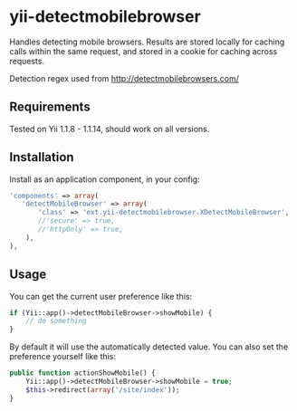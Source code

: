 yii-detectmobilebrowser
=======================

Handles detecting mobile browsers. Results are stored locally for caching calls within the same request, and
stored in a cookie for caching across requests.

Detection regex used from http://detectmobilebrowsers.com/

## Requirements

Tested on Yii 1.1.8 - 1.1.14, should work on all versions.

## Installation

Install as an application component, in your config:

```php
'components' => array(
   'detectMobileBrowser' => array(
       'class' => 'ext.yii-detectmobilebrowser.XDetectMobileBrowser',
       //'secure' => true,
       //'httpOnly' => true,
    ),
),
```

## Usage

You can get the current user preference like this:

```php
if (Yii::app()->detectMobileBrowser->showMobile) {
    // do something
}
```

By default it will use the automatically detected value.
You can also set the preference yourself like this:

```php
public function actionShowMobile() {
    Yii::app()->detectMobileBrowser->showMobile = true;
    $this->redirect(array('/site/index'));
}
```
